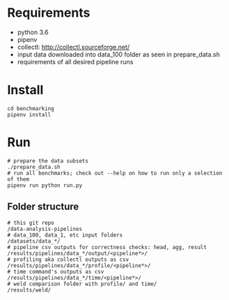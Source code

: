 # Requirements
- python 3.6
- pipenv
- collectl: http://collectl.sourceforge.net/
- input data downloaded into data_100 folder as seen in prepare_data.sh
- requirements of all desired pipeline runs

# Install
    cd benchmarking
    pipenv install

# Run
    # prepare the data subsets
    ./prepare_data.sh
    # run all benchmarks; check out --help on how to run only a selection of them
    pipenv run python run.py

## Folder structure
    # this git repo
    /data-analysis-pipelines
    # data_100, data_1, etc input folders
    /datasets/data_*/
    # pipeline csv outputs for correctness checks: head, agg, result
    /results/pipelines/data_*/output/<pipeline*>/
    # profiling aka collectl outputs as csv
    /results/pipelines/data_*/profile/<pipeline*>/
    # time command's outputs as csv
    /results/pipelines/data_*/time/<pipeline*>/
    # weld comparison folder with profile/ and time/
    /results/weld/
